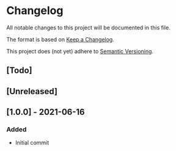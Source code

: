 # Changelog

All notable changes to this project will be documented in this file.

The format is based on [Keep a Changelog](https://keepachangelog.com/en/1.0.0/).

This project does (not yet) adhere to [Semantic Versioning](https://semver.org/spec/v2.0.0.html).

## [Todo]
## [Unreleased]

## [1.0.0] - 2021-06-16
### Added
- Initial commit